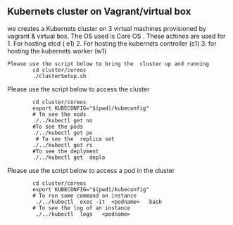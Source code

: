 ##  Kubernets cluster on  Vagrant/virtual box 
 we creates  a Kubernets cluster on 3 virtual machines provisioned by vagrant & virtual box. The OS used is Core OS   . 
 These achines are used for 
    1. For hosting etcd  ( e1)
    2. For hosting the kubernets controller (c1)
    3. for hosting the kubernets worker  (w1)
     
    Please use the script below to bring the  cluster up and running  
            cd cluster/coreos
            ./clusterSetup.sh  

 Please use the script below to  access the cluster  
      
            cd cluster/coreos
            export KUBECONFIG="$(pwd)/kubeconfig"
            # To see the nods  
            ./../kubectl get no 
            #To see the pods  
            ./../kubectl get po
             # To see the  replica set   
            ./../kubectl get rs 
            #To see the deplyment  
            ./../kubectl get  deplo 


Please use the script below to  access a pod in the cluster    
      
            cd cluster/coreos
            export KUBECONFIG="$(pwd)/kubeconfig"
            # To run some command on instance   
             ./../kubectl  exec -it  <podname>   bash
            # To see the log of an instance  
             ./../kubectl  logs   <podname> 